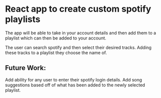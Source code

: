 # React app to create custom spotify playlists

The app will be able to take in your account details and then add them to a playlist which can then be added to your account.

The user can search spotify and then select their desired tracks. Adding these tracks to a playlist they choose the name of.


## Future Work: 
Add ability for any user to enter their spotify login details.
Add song suggestions based off of what has been added to the newly selected playlist.